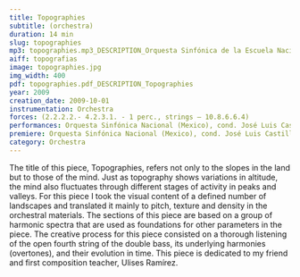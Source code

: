 ```yaml
---
title: Topographies
subtitle: (orchestra)
duration: 14 min
slug: topographies
mp3: topographies.mp3_DESCRIPTION_Orquesta Sinfónica de la Escuela Nacional de Música de la UNAM, David Rocha (conductor)
aiff: topografias
image: topographies.jpg
img_width: 400
pdf: topographies.pdf_DESCRIPTION_Topographies
year: 2009
creation_date: 2009-10-01
instrumentation: Orchestra
forces: (2.2.2.2.- 4.2.3.1. - 1 perc., strings – 10.8.6.6.4)
performances: Orquesta Sinfónica Nacional (Mexico), cond. José Luis Castillo. Mexico City | Orquesta Sinfónica de Aguascalientes, cond. David Rocha. Jerez, Mexico | Orquesta Sinfónica de la Escuela Nacional de Música (UNAM). Mexico City
premiere: Orquesta Sinfónica Nacional (Mexico), cond. José Luis Castillo. Mexico City | Orquesta Sinfónica de Aguascalientes, cond. David Rocha. Jerez, Mexico | Orquesta Sinfónica de la Escuela Nacional de Música (UNAM). Mexico City
category: Orchestra
---
```


The title of this piece, Topographies, refers not only to the slopes in the land but to those of the mind. Just as topography shows variations in altitude, the mind also fluctuates through different stages of activity in peaks and valleys. For this piece I took the visual content of a defined number of landscapes and translated it mainly to pitch, texture and density in the orchestral materials. The sections of this piece are based on a group of harmonic spectra that are used as foundations for other parameters in the piece. The creative process for this piece consisted on a thorough listening of the open fourth string of the double bass, its underlying harmonies (overtones), and their evolution in time. This piece is dedicated to my friend and first composition teacher, Ulises Ramírez.
